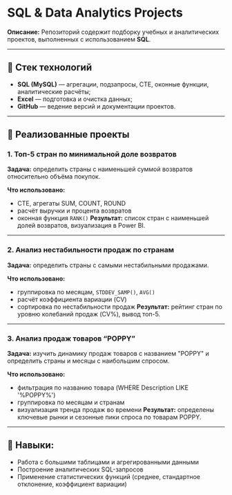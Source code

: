 # SQL & Data Analytics Projects

**Описание:**
Репозиторий содержит подборку учебных и аналитических проектов, выполненных с использованием **SQL**.

---

## 🔹 Стек технологий

* **SQL (MySQL)** — агрегации, подзапросы, CTE, оконные функции, аналитические расчёты;
* **Excel** — подготовка и очистка данных;
* **GitHub** — ведение версий и документации проектов.

---

## 🔹 Реализованные проекты

### 1. Топ-5 стран по минимальной доле возвратов

**Задача:** определить страны с наименьшей суммой возвратов относительно объёма покупок.

**Что использовано:**
* CTE, агрегаты SUM, COUNT, ROUND
* расчёт выручки и процента возвратов
* оконная функция `RANK()`
  **Результат:** список стран с наименьшей долей возвратов, визуализация в Power BI.

---

### 2. Анализ нестабильности продаж по странам

**Задача:** определить страны с самыми нестабильными продажами.

**Что использовано:**
* группировка по месяцам, `STDDEV_SAMP()`, `AVG()`
* расчёт коэффициента вариации (CV)
* сортировка по нестабильности продаж
  **Результат:** рейтинг стран по уровню колебаний продаж (CV%), вывод топ-5.

---

### 3. Анализ продаж товаров “POPPY”

**Задача:** изучить динамику продаж товаров с названием "POPPY" и определить страны и месяцы с наибольшим спросом.

**Что использовано:**
* фильтрация по названию товара (WHERE Description LIKE '%POPPY%')
* группировка по месяцам и странам
* визуализация тренда продаж во времени
**Результат:** определены ключевые рынки и сезонные пики спроса по товарам POPPY.

---

## 🔹 Навыки:

* Работа с большими таблицами и агрегированными данными
* Построение аналитических SQL-запросов
* Применение статистических функций (среднее, стандартное отклонение, коэффициент вариации)

